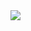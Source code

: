 <!-- 출처: https://github.com/kyechan99/capsule-render#cylinder -->
<img src="https://capsule-render.vercel.app/api?type=slice&color=auto&height=300&section=header&text=java2_team3%20render&fontSize=60&animation=twinkling"/>
